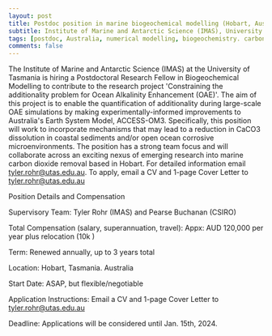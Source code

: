 ```yaml
---
layout: post
title: Postdoc position in marine biogeochemical modelling (Hobart, Australia)
subtitle: Institute of Marine and Antarctic Science (IMAS), University of Tasmania
tags: [postdoc, Australia, numerical modelling, biogeochemistry. carbon dioxide removal]
comments: false
---
```

The Institute of Marine and Antarctic Science (IMAS) at the University of Tasmania is hiring a Postdoctoral Research Fellow in Biogeochemical Modelling to contribute to the research project 'Constraining the additionality problem for Ocean Alkalinity Enhancement (OAE)'. The aim of this project is to enable the quantification of additionality during large-scale OAE simulations by making experimentally-informed improvements to Australia's Earth System Model, ACCESS-OM3. Specifically, this position will work to incorporate mechanisms that may lead to a reduction in CaCO3 dissolution in coastal sediments and/or open ocean corrosive microenvironments. The position has a strong team focus and will collaborate across an exciting nexus of emerging research into marine carbon dioxide removal based in Hobart. For detailed information email tyler.rohr@utas.edu.au. To apply, email a CV and 1-page Cover Letter to tyler.rohr@utas.edu.au



Position Details and Compensation

Supervisory Team:                                                                                Tyler Rohr (IMAS) and Pearse Buchanan (CSIRO)

Total Compensation (salary, superannuation, travel):                       Appx: AUD 120,000 per year plus relocation (10k )

Term:                                                                                                       Renewed annually, up to 3 years total

Location:                                                                                                 Hobart, Tasmania. Australia

Start Date:                                                                                               ASAP, but flexible/negotiable

Application Instructions:                                                                       Email a CV and 1-page Cover Letter to tyler.rohr@utas.edu.au

Deadline:                                                                                                 Applications will be considered until Jan. 15th, 2024.
